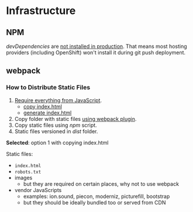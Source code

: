 # Infrastructure

## NPM

*devDependencies* are [not installed in production](http://stackoverflow.com/a/22004559). That means most hosting providers (including OpenShift) won't install it during git push deployment.

## webpack

### How to Distribute Static Files
	
1. [Require everything from JavaScript](http://stackoverflow.com/a/27651720/5763764).
	- [copy index.html](http://stackoverflow.com/a/33519539/5763764)
	- [generate index.html](https://github.com/ampedandwired/html-webpack-plugin) 
2. Copy folder with static files [using webpack plugin](http://stackoverflow.com/a/33374807/5763764).
3. Copy static files using *npm* script.
4. Static files versioned in *dist* folder.

**Selected**: option 1 with copying index.html

Static files:
- `index.html`
- `robots.txt`
- images
	- but they are required on certain places, why not to use webpack
- vendor JavaScripts
	- examples: ion.sound, piecon, moderniz, picturefill, bootstrap
	- but they should be ideally bundled too or served from CDN